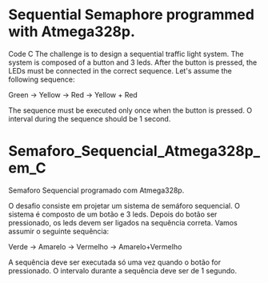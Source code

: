 # Sequential Semaphore programmed with Atmega328p.

Code C
The challenge is to design a sequential traffic light system. The system is
composed of a button and 3 leds. After the button is pressed, the LEDs must
be connected in the correct sequence. Let's assume the following sequence:

Green -> Yellow -> Red -> Yellow + Red

The sequence must be executed only once when the button is pressed. O
interval during the sequence should be 1 second.

# Semaforo_Sequencial_Atmega328p_em_C
Semaforo Sequencial programado com Atmega328p.


O desafio consiste em projetar um sistema de semáforo sequencial. O sistema é
composto de um botão e 3 leds. Depois do botão ser pressionado, os leds devem
ser ligados na sequência correta. Vamos assumir o seguinte sequência:

Verde -> Amarelo -> Vermelho -> Amarelo+Vermelho

A sequência deve ser executada só uma vez quando o botão for pressionado. O
intervalo durante a sequência deve ser de 1 segundo.


